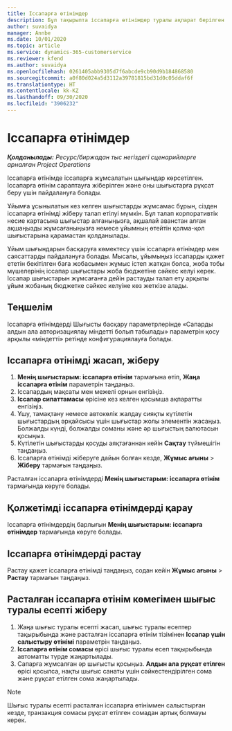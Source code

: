 ```yaml
---
title: Іссапарға өтінімдер
description: Бұл тақырыпта іссапарға өтінімдер туралы ақпарат берілген.
author: suvaidya
manager: Annbe
ms.date: 10/01/2020
ms.topic: article
ms.service: dynamics-365-customerservice
ms.reviewer: kfend
ms.author: suvaidya
ms.openlocfilehash: 0261405abb9305d7f6abcde9cb90d9b184868580
ms.sourcegitcommit: a0f80d024a5d3112a39781815bd31d0c05ddaf6f
ms.translationtype: HT
ms.contentlocale: kk-KZ
ms.lasthandoff: 09/30/2020
ms.locfileid: "3906232"
---
```

# <a name="travel-requisitions"></a>Іссапарға өтінімдер

_**Қолданылады:** Ресурс/биржадан тыс негіздегі сценарийлерге арналған Project Operations_

Іссапарға өтінімде іссапарға жұмсалатын шығындар көрсетілген. Іссапарға өтінім сараптауға жіберілген және оны шығыстарға рұқсат беру үшін пайдалануға болады.

Ұйымға ұсынылатын кез келген шығыстарды жұмсамас бұрын, сізден іссапарға өтінімді жіберу талап етілуі мүмкін. Бұл талап корпоративтік несие картасына шығыстар алғаныңызға, ақшалай аванстан алған ақшаңызды жұмсағаныңызға немесе ұйымның өтейтін қолма-қол шығыстарына қарамастан қолданылады.

Ұйым шығындарын басқаруға көмектесу үшін іссапарға өтінімдер мен саясаттарды пайдалануға болады. Мысалы, ұйымыңыз іссапарды қажет ететін бекітілген баға жобасымен жұмыс істеп жатқан болса, жоба тобы мүшелерінің іссапар шығыстары жоба бюджетіне сәйкес келуі керек. Іссапар шығыстарын жұмсағанға дейін растауды талап ету арқылы ұйым жобаның бюджетке сәйкес келуіне көз жеткізе алады.

## <a name="configuration"></a>Теңшелім 

Іссапарға өтінімдерді Шығысты басқару параметрлерінде «Сапарды алдын ала авторизациялау міндетті болып табылады» параметрін қосу арқылы «міндетті» ретінде конфигурациялауға болады. 

## <a name="create-and-submit-a-travel-requisition"></a>Іссапарға өтінімді жасап, жіберу

1. **Менің шығыстарым: іссапарға өтінім** тармағына өтіп, **Жаңа іссапарға өтінім** параметрін таңдаңыз.
2. Іссапардың мақсаты мен межелі орнын енгізіңіз.
3. **Іссапар сипаттамасы** өрісіне кез келген қосымша ақпаратты енгізіңіз. 
4. Ұшу, тамақтану немесе автокөлік жалдау сияқты күтілетін шығыстардың әрқайсысы үшін шығыстар жолы элементін жасаңыз. Болжалды күнді, болжалды соманы және әр шығыстың валютасын қосыңыз. 
5. Күтілетін шығыстарды қосуды аяқтағаннан кейін **Сақтау** түймешігін таңдаңыз.
6. Іссапарға өтінімді жіберуге дайын болған кезде, **Жұмыс ағыны** > **Жіберу** тармағын таңдаңыз.

Расталған іссапарға өтінімдерді **Менің шығыстарым: іссапарға өтінім** тармағында көруге болады. 

## <a name="view-available-travel-requisitions"></a>Қолжетімді іссапарға өтінімдерді қарау

Іссапарға өтінімдердің барлығын **Менің шығыстарым: іссапарға өтінімдер** тармағында көруге болады.

## <a name="approve-travel-requisitions"></a>Іссапарға өтінімдерді растау

Растау қажет іссапарға өтінімді таңдаңыз, содан кейін **Жұмыс ағыны** > **Растау** тармағын таңдаңыз.  

## <a name="submit-an-expense-report-using-your-approved-travel-requisition"></a>Расталған іссапарға өтінім көмегімен шығыс туралы есепті жіберу

1. Жаңа шығыс туралы есепті жасап, шығыс туралы есептер тақырыбында және расталған іссапарға өтінім тізімінен **Іссапар үшін салыстыру өтінімі** параметрін таңдаңыз.
2. **Іссапарға өтінім сомасы** өрісі шығыс туралы есеп тақырыбында автоматты түрде жаңартылады.
3. Сапарға жұмсалған әр шығысты қосыңыз. **Алдын ала рұқсат етілген** өрісі қосылса, нақты шығыс санаты үшін сәйкестендірілген сома және рұқсат етілген сома жаңартылады.

> [!NOTE]
> Шығыс туралы есепті расталған іссапарға өтініммен салыстырған кезде, транзакция сомасы рұқсат етілген сомадан артық болмауы керек. 
